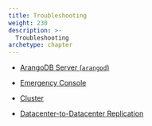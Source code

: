 ```yaml
---
title: Troubleshooting
weight: 230
description: >-
  Troubleshooting
archetype: chapter
---
```

- [ArangoDB Server (`arangod`)](arangod.md)

- [Emergency Console](emergency-console.md)

- [Cluster](cluster/_index.md)

- [Datacenter-to-Datacenter Replication](../../deploy/arangosync/troubleshooting.md)
